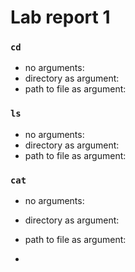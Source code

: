 # Lab report 1
### `cd`
- no arguments:
- directory as argument:
- path to file as argument:

### `ls`
- no arguments:
- directory as argument:
- path to file as argument:

### `cat`
- no arguments:
- directory as argument:
- path to file as argument:

- 
